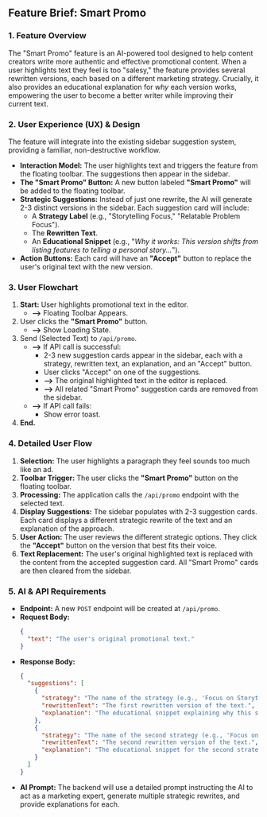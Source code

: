 ## Feature Brief: Smart Promo

### 1. Feature Overview

The "Smart Promo" feature is an AI-powered tool designed to help content creators write more authentic and effective promotional content. When a user highlights text they feel is too "salesy," the feature provides several rewritten versions, each based on a different marketing strategy. Crucially, it also provides an educational explanation for *why* each version works, empowering the user to become a better writer while improving their current text.

### 2. User Experience (UX) & Design

The feature will integrate into the existing sidebar suggestion system, providing a familiar, non-destructive workflow.

* **Interaction Model:** The user highlights text and triggers the feature from the floating toolbar. The suggestions then appear in the sidebar.
* **The "Smart Promo" Button:** A new button labeled **"Smart Promo"** will be added to the floating toolbar.
* **Strategic Suggestions:** Instead of just one rewrite, the AI will generate 2-3 distinct versions in the sidebar. Each suggestion card will include:
    * A **Strategy Label** (e.g., "Storytelling Focus," "Relatable Problem Focus").
    * The **Rewritten Text**.
    * An **Educational Snippet** (e.g., "*Why it works: This version shifts from listing features to telling a personal story...*").
* **Action Buttons:** Each card will have an **"Accept"** button to replace the user's original text with the new version.

### 3. User Flowchart

1.  **Start:** User highlights promotional text in the editor.
    * **-->** Floating Toolbar Appears.
2.  User clicks the **"Smart Promo"** button.
    * **-->** Show Loading State.
3.  Send (Selected Text) to `/api/promo`.
    * **-->** If API call is successful:
        * 2-3 new suggestion cards appear in the sidebar, each with a strategy, rewritten text, an explanation, and an "Accept" button.
        * User clicks "Accept" on one of the suggestions.
        * **-->** The original highlighted text in the editor is replaced.
        * **-->** All related "Smart Promo" suggestion cards are removed from the sidebar.
    * **-->** If API call fails:
        * Show error toast.
4.  **End.**

### 4. Detailed User Flow

1.  **Selection:** The user highlights a paragraph they feel sounds too much like an ad.
2.  **Toolbar Trigger:** The user clicks the **"Smart Promo"** button on the floating toolbar.
3.  **Processing:** The application calls the `/api/promo` endpoint with the selected text.
4.  **Display Suggestions:** The sidebar populates with 2-3 suggestion cards. Each card displays a different strategic rewrite of the text and an explanation of the approach.
5.  **User Action:** The user reviews the different strategic options. They click the **"Accept"** button on the version that best fits their voice.
6.  **Text Replacement:** The user's original highlighted text is replaced with the content from the accepted suggestion card. All "Smart Promo" cards are then cleared from the sidebar.

### 5. AI & API Requirements

* **Endpoint:** A new `POST` endpoint will be created at `/api/promo`.
* **Request Body:**
    ```json
    {
      "text": "The user's original promotional text."
    }
    ```
* **Response Body:**
    ```json
    {
      "suggestions": [
        {
          "strategy": "The name of the strategy (e.g., 'Focus on Storytelling').",
          "rewrittenText": "The first rewritten version of the text.",
          "explanation": "The educational snippet explaining why this strategy works."
        },
        {
          "strategy": "The name of the second strategy (e.g., 'Focus on a Relatable Problem').",
          "rewrittenText": "The second rewritten version of the text.",
          "explanation": "The educational snippet for the second strategy."
        }
      ]
    }
    ```
* **AI Prompt:** The backend will use a detailed prompt instructing the AI to act as a marketing expert, generate multiple strategic rewrites, and provide explanations for each.

